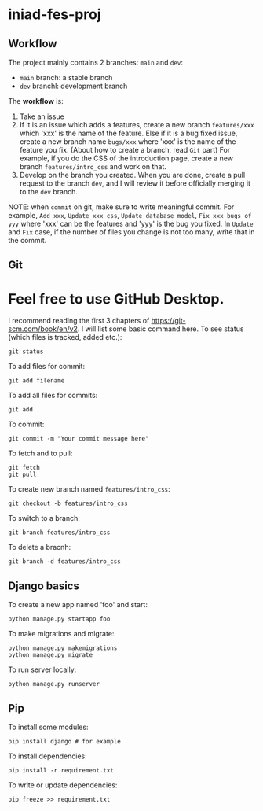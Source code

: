# iniad-fes-proj
## Workflow
The project mainly contains 2 branches: `main` and `dev`:
* `main` branch: a stable branch
* `dev` branchl: development branch

The **workflow** is: 
1. Take an issue
2.  If it is an issue which adds a features, create a new branch `features/xxx` which 'xxx' is the name of the feature. Else if it is a bug fixed issue, create a new branch name `bugs/xxx` where 'xxx' is the name of the feature you fix. (About how to create a branch, read `Git` part) For example, if you do the CSS of the introduction page, create a new branch `features/intro_css` and work on that.
3.  Develop on the branch you created. When you are done, create a pull request to the branch `dev`, and I will review it before officially merging it to the `dev` branch.


NOTE: when `commit` on git, make sure to write meaningful commit. For example, `Add xxx`, `Update xxx css`, `Update database model`, `Fix xxx bugs of yyy` where 'xxx' can be the features and 'yyy' is the bug you fixed. In `Update` and `Fix` case, if the number of files you change is not too many, write that in the commit.

## Git
# Feel free to use GitHub Desktop.
I recommend reading the first 3 chapters of https://git-scm.com/book/en/v2. I will list some basic command here.
To see status (which files is tracked, added etc.):
```
git status
```
To add files for commit:
```
git add filename
```
To add all files for commits:
```
git add .
```
To commit:
```
git commit -m "Your commit message here"
```
To fetch and to pull:
```
git fetch
git pull
```
To create new branch named `features/intro_css`:
```
git checkout -b features/intro_css
```
To switch to a branch:
```
git branch features/intro_css
```
To delete a bracnh:
```
git branch -d features/intro_css
```

## Django basics
To create a new app named 'foo' and start:
```
python manage.py startapp foo
```
To make migrations and migrate:
```
python manage.py makemigrations 
python manage.py migrate
```
To run server locally:
```
python manage.py runserver
```

## Pip
To install some modules:
```
pip install django # for example
```
To install dependencies:
```
pip install -r requirement.txt
```
To write or update dependencies:
```
pip freeze >> requirement.txt
```
